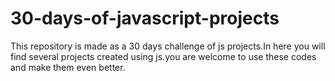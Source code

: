 # 30-days-of-javascript-projects
This repository is made as a 30 days challenge of js projects.In here you will find several projects created using js.you are welcome to use these codes and make them even better.
